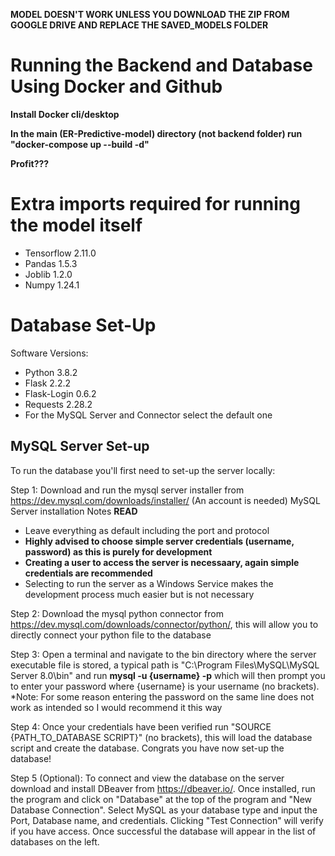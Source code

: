 
**MODEL DOESN'T WORK UNLESS YOU DOWNLOAD THE ZIP FROM GOOGLE DRIVE AND REPLACE THE SAVED_MODELS FOLDER**

# Running the Backend and Database Using Docker and Github
**Install Docker cli/desktop**

**In the main (ER-Predictive-model) directory (not backend folder) run "docker-compose up --build -d"**

**Profit???**

# Extra imports required for running the model itself
- Tensorflow 2.11.0
- Pandas 1.5.3
- Joblib 1.2.0
- Numpy 1.24.1


# Database Set-Up

Software Versions:
- Python 3.8.2
- Flask 2.2.2
- Flask-Login 0.6.2
- Requests 2.28.2
- For the MySQL Server and Connector select the default one


## MySQL Server Set-up
To run the database you'll first need to set-up the server locally:

Step 1: Download and run the mysql server installer from https://dev.mysql.com/downloads/installer/ (An account is needed)
MySQL Server installation Notes **READ**
- Leave everything as default including the port and protocol
- **Highly advised to choose simple server credentials (username, password) as this is purely for development**
- **Creating a user to access the server is necessaary, again simple credentials are recommended**
- Selecting to run the server as a Windows Service makes the development process much easier but is not necessary

Step 2: Download the mysql python connector from https://dev.mysql.com/downloads/connector/python/, this will 
allow you to directly connect your python file to the database

Step 3: Open a terminal and navigate to the bin directory where the server executable file is stored, a typical path is "C:\Program Files\MySQL\MySQL Server 8.0\bin" and run **mysql -u {username} -p** which will then prompt you to enter your password where {username} is your username (no brackets). *Note: For some reason entering the password on the same line does not work as intended so I would recommend it this way

Step 4: Once your credentials have been verified run "SOURCE {PATH_TO_DATABASE SCRIPT}" (no brackets), this will load the database script and create the database. Congrats you have now set-up the database!

Step 5 (Optional): To connect and view the database on the server download and install DBeaver from https://dbeaver.io/. Once installed, run the program and click on "Database" at the top of the program and "New Database Connection". Select MySQL as your database type and input the Port, Database name, and credentials. Clicking "Test Connection" will verify if you have access. Once successful the database will appear in the list of databases on the left.

